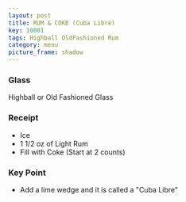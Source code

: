 ```yaml
---
layout: post
title: RUM & COKE (Cuba Libre)
key: 10001
tags: Highball OldFashioned Rum
category: menu
picture_frame: shadow
---
```


### Glass

Highball or Old Fashioned Glass

### Receipt

* Ice
* 1 1/2 oz of Light Rum
* Fill with Coke (Start at 2 counts)


### Key Point

* Add a lime wedge and it is called a "Cuba Libre"